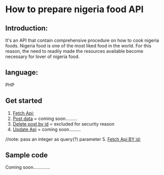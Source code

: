 # How to prepare nigeria food API

## Introduction:
It's an API that contain comprehensive procedure on how to cook nigeria foods. Nigeria food is one of the most liked food in the world.  For this reason, the need to readily made the resources available become necessary for lover of nigeria food. 

## language:
PHP

## Get started
1. [Fetch Api](http://naijafoodapi.42web.io/naija_food_prep%20Api/view/GetAllData.php);
2. [Post data]() = coming soon.........
3. [Delete post by id]() = excluded for security reason
4. [Update Api]() = coming soon.........

//note: pass an integer as query(?) parameter
5. [Fetch Api BY id](http://naijafoodapi.42web.io/naija_food_prep%20Api/view/Get_data_Id.php?id=?);



## Sample code
Coming soon.............